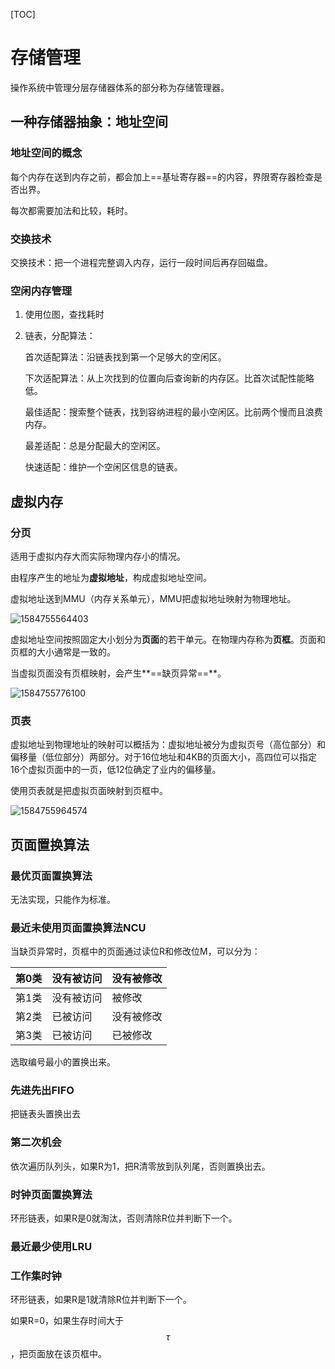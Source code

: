 [TOC]

#  存储管理

操作系统中管理分层存储器体系的部分称为存储管理器。

##  一种存储器抽象：地址空间

###  地址空间的概念

每个内存在送到内存之前，都会加上==基址寄存器==的内容，界限寄存器检查是否出界。

每次都需要加法和比较，耗时。

###  交换技术

交换技术：把一个进程完整调入内存，运行一段时间后再存回磁盘。

###  空闲内存管理

1. 使用位图，查找耗时

2. 链表，分配算法：

	首次适配算法：沿链表找到第一个足够大的空闲区。

	下次适配算法：从上次找到的位置向后查询新的内存区。比首次试配性能略低。

	最佳适配：搜索整个链表，找到容纳进程的最小空闲区。比前两个慢而且浪费内存。

	最差适配：总是分配最大的空闲区。

	快速适配：维护一个空闲区信息的链表。

##  虚拟内存

###  分页

适用于虚拟内存大而实际物理内存小的情况。

由程序产生的地址为**虚拟地址**，构成虚拟地址空间。

虚拟地址送到MMU（内存关系单元），MMU把虚拟地址映射为物理地址。

![1584755564403](https://i.loli.net/2020/03/22/9yCYB1jN7tVeMxW.png)

虚拟地址空间按照固定大小划分为**页面**的若干单元。在物理内存称为**页框**。页面和页框的大小通常是一致的。

当虚拟页面没有页框映射，会产生**==缺页异常==**。

![1584755776100](https://i.loli.net/2020/03/22/TzhpaYK5vVyJuXj.png)

###  页表

虚拟地址到物理地址的映射可以概括为：虚拟地址被分为虚拟页号（高位部分）和偏移量（低位部分）两部分。对于16位地址和4KB的页面大小，高四位可以指定16个虚拟页面中的一页，低12位确定了业内的偏移量。

使用页表就是把虚拟页面映射到页框中。

![1584755964574](https://i.loli.net/2020/03/22/dHSsmozgDqaEefM.png)

##  页面置换算法

###  最优页面置换算法

无法实现，只能作为标准。

###  最近未使用页面置换算法NCU

当缺页异常时，页框中的页面通过读位R和修改位M，可以分为：

| 第0类 | 没有被访问 | 没有被修改 |
| ----- | ---------- | ---------- |
| 第1类 | 没有被访问 | 被修改     |
| 第2类 | 已被访问   | 没有被修改 |
| 第3类 | 已被访问   | 已被修改   |

选取编号最小的置换出来。

###  先进先出FIFO

把链表头置换出去

###  第二次机会

依次遍历队列头，如果R为1，把R清零放到队列尾，否则置换出去。

###  时钟页面置换算法

环形链表，如果R是0就淘汰，否则清除R位并判断下一个。

###  最近最少使用LRU

###  工作集时钟

环形链表，如果R是1就清除R位并判断下一个。

如果R=0，如果生存时间大于$$\tau$$，把页面放在该页框中。

